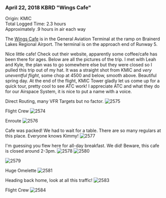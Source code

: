 ### April 22, 2018 KBRD "Wings Cafe"

Origin: KMIC  
Total Logged Time: 2.3 hours  
Approximately .9 hours in air each way  

The [Wings Cafe](http://wingsairportcafe.com/) is in the General Aviation
Terminal at the ramp on Brainerd Lakes Regional Airport. The terminal is on the
approach end of Runway 5.

Nice little cafe! Check out their website, apparently some coffee/cafe has been
there for ages. Below are all the pictures of the trip. I met with Leah and
Kyle, the plan was to go somewhere else but they were closed so I pulled this
trip out of my hat. It was a straight shot from KMIC and _very uneventful
flight_, some chop at 4500 and below, smooth above. Beautiful spring day. At the
end of the flight, KMIC Tower gladly let us come up for a quick tour, pretty
cool to see ATC work! I appreciate ATC and what they do for our Airspace System,
it is nice to put a name with a voice.


Direct Routing, many VFR Targets but no factor.
![2575](https://s3.us-east-2.amazonaws.com/pireps.n2471u.com/20180422-kmic-kbrd/IMG_2575.jpeg)

Flight Crew
![2574](https://s3.us-east-2.amazonaws.com/pireps.n2471u.com/20180422-kmic-kbrd/IMG_2574.jpeg)

Enroute
![2576](https://s3.us-east-2.amazonaws.com/pireps.n2471u.com/20180422-kmic-kbrd/IMG_2576.jpeg)

Cafe was packed! We had to wait for a table. There are so many regulars at this
place. Everyone knows Kimmy!
![2577](https://s3.us-east-2.amazonaws.com/pireps.n2471u.com/20180422-kmic-kbrd/IMG_2577.jpeg)

I'm guessing you flew here for all-day breakfast. We did! Beware, this cafe is
closed around 2-3pm.
![2578](https://s3.us-east-2.amazonaws.com/pireps.n2471u.com/20180422-kmic-kbrd/IMG_2578.jpeg)
![2580](https://s3.us-east-2.amazonaws.com/pireps.n2471u.com/20180422-kmic-kbrd/IMG_2580.jpeg)

![2579](https://s3.us-east-2.amazonaws.com/pireps.n2471u.com/20180422-kmic-kbrd/IMG_2579.jpeg)

Huge Omelette
![2581](https://s3.us-east-2.amazonaws.com/pireps.n2471u.com/20180422-kmic-kbrd/IMG_2581.jpeg)

Heading back home, look at all this traffic!
![2583](https://s3.us-east-2.amazonaws.com/pireps.n2471u.com/20180422-kmic-kbrd/IMG_2583.jpeg)

Flight Crew
![2584](https://s3.us-east-2.amazonaws.com/pireps.n2471u.com/20180422-kmic-kbrd/IMG_2584.jpeg)
